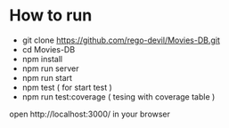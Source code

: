 How to run
=====================
* git clone https://github.com/rego-devil/Movies-DB.git
* cd Movies-DB
* npm install
* npm run server
* npm run start
* npm test ( for start test )
* npm run test:coverage ( tesing with coverage table )

open http://localhost:3000/ in your browser
